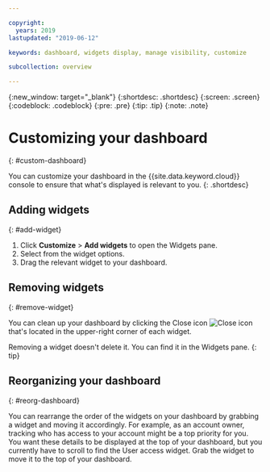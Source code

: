 ```yaml
---

copyright:
  years: 2019
lastupdated: "2019-06-12"

keywords: dashboard, widgets display, manage visibility, customize

subcollection: overview

---
```


{:new_window: target="_blank"}
{:shortdesc: .shortdesc}
{:screen: .screen}
{:codeblock: .codeblock}
{:pre: .pre}
{:tip: .tip}
{:note: .note}

# Customizing your dashboard
{: #custom-dashboard}

You can customize your dashboard in the {{site.data.keyword.cloud}} console to ensure that what's displayed is relevant to you.
{: .shortdesc}

## Adding widgets
{: #add-widget}

1. Click **Customize** > **Add widgets** to open the Widgets pane. 
2. Select from the widget options. 
3. Drag the relevant widget to your dashboard.  

## Removing widgets
{: #remove-widget}

You can clean up your dashboard by clicking the Close icon ![Close icon](../icons/close-icon.svg) that's located in the upper-right corner of each widget.

Removing a widget doesn't delete it. You can find it in the Widgets pane. 
{: tip}

## Reorganizing your dashboard
{: #reorg-dashboard}

You can rearrange the order of the widgets on your dashboard by grabbing a widget and moving it accordingly. For example, as an account owner, tracking who has access to your account might be a top priority for you. You want these details to be displayed at the top of your dashboard, but you currently have to scroll to find the User access widget. Grab the widget to move it to the top of your dashboard.